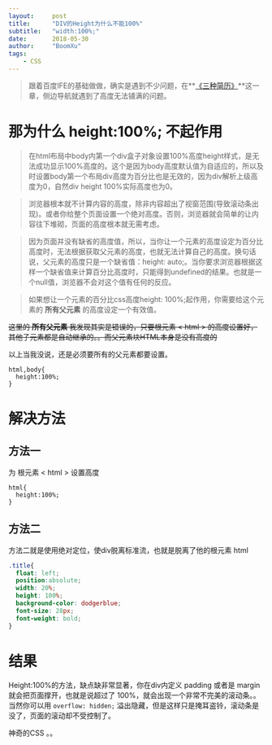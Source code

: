 ```yaml
---
layout:     post
title:      "DIV的Height为什么不能100%"
subtitle:   "width:100%;"
date:       2018-05-30
author:     "BoomXu"
tags:
    - CSS
---
```


> 跟着百度IFE的基础做做，确实是遇到不少问题，在**[《三种简历》](http://ife.baidu.com/course/detail/id/40)**这一章，侧边导航就遇到了高度无法铺满的问题。

# 那为什么 height:100%; 不起作用

> 在html布局中body内第一个div盒子对象设置100%高度height样式，是无法成功显示100%高度的。这个是因为body高度默认值为自适应的，所以及时设置body第一个布局div高度为百分比也是无效的，因为div解析上级高度为0，自然div height 100%实际高度也为0。

> 浏览器根本就不计算内容的高度，除非内容超出了视窗范围(导致滚动条出现)。或者你给整个页面设置一个绝对高度。否则，浏览器就会简单的让内容往下堆砌，页面的高度根本就无需考虑。

> 因为页面并没有缺省的高度值，所以，当你让一个元素的高度设定为百分比高度时，无法根据获取父元素的高度，也就无法计算自己的高度。换句话说，父元素的高度只是一个缺省值：height: auto;。当你要求浏览器根据这样一个缺省值来计算百分比高度时，只能得到undefined的结果。也就是一个null值，浏览器不会对这个值有任何的反应。

> 如果想让一个元素的百分比css高度height: 100%;起作用，你需要给这个元素的   **所有父元素**   的高度设定一个有效值。

~~这里的  **所有父元素**  我发现其实是错误的，只要根元素 < html > 的高度设置好，其他子元素都是自动继承的。。而父元素块HTML本身是没有高度的~~

以上当我没说，还是必须要所有的父元素都要设置。
```
html,body{
  height:100%;
}
```

# 解决方法

## 方法一

为 根元素 < html  > 设置高度

```
html{
  height:100%;
}
```

## 方法二

方法二就是使用绝对定位，使div脱离标准流，也就是脱离了他的根元素 html
``` CSS
.title{
  float: left;
  position:absolute;
  width: 20%;
  height: 100%;
  background-color: dodgerblue;
  font-size: 28px;
  font-weight: bold;
}
```

# 结果

Height:100%的方法，缺点缺非常显著，你在div内定义 padding 或者是 margin 就会把页面撑开，也就是说超过了 100%，就会出现一个非常不完美的滚动条。。 当然你可以用 `overflow: hidden;` 溢出隐藏，但是这样只是掩耳盗铃，滚动条是没了，页面的滚动却不受控制了。

神奇的CSS 。。 